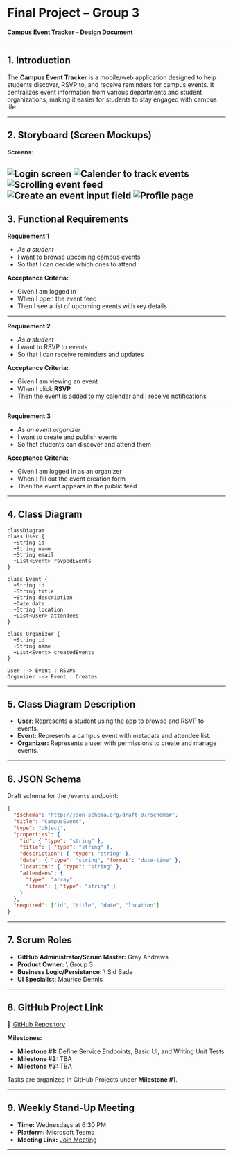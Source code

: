 # Final Project – Group 3

**Campus Event Tracker – Design Document**

---

## 1. Introduction

The **Campus Event Tracker** is a mobile/web application designed to help students discover, RSVP to, and receive reminders for campus events. It centralizes event information from various departments and student organizations, making it easier for students to stay engaged with campus life.

---

## 2. Storyboard (Screen Mockups)

**Screens:**

![Login screen](Images/StoryBoards/LoginSB.png)
![Calender to track events](Images/StoryBoards/MyEventsSB.png)
![Scrolling event feed](Images/StoryBoards/EventFeedSB.png)
![Create an event input field](Images/StoryBoards/CreateEventSB.png)
![Profile page](Images/StoryBoards/ProfileSB.png)
---

## 3. Functional Requirements

**Requirement 1**

* *As a student*
* I want to browse upcoming campus events
* So that I can decide which ones to attend

**Acceptance Criteria:**

* Given I am logged in
* When I open the event feed
* Then I see a list of upcoming events with key details

---

**Requirement 2**

* *As a student*
* I want to RSVP to events
* So that I can receive reminders and updates

**Acceptance Criteria:**

* Given I am viewing an event
* When I click **RSVP**
* Then the event is added to my calendar and I receive notifications

---

**Requirement 3**

* *As an event organizer*
* I want to create and publish events
* So that students can discover and attend them

**Acceptance Criteria:**

* Given I am logged in as an organizer
* When I fill out the event creation form
* Then the event appears in the public feed

---

## 4. Class Diagram

```mermaid
classDiagram
class User {
  +String id
  +String name
  +String email
  +List<Event> rsvpedEvents
}

class Event {
  +String id
  +String title
  +String description
  +Date date
  +String location
  +List<User> attendees
}

class Organizer {
  +String id
  +String name
  +List<Event> createdEvents
}

User --> Event : RSVPs
Organizer --> Event : Creates
```

---

## 5. Class Diagram Description

* **User:** Represents a student using the app to browse and RSVP to events.
* **Event:** Represents a campus event with metadata and attendee list.
* **Organizer:** Represents a user with permissions to create and manage events.

---

## 6. JSON Schema

Draft schema for the `/events` endpoint:

```json
{
  "$schema": "http://json-schema.org/draft-07/schema#",
  "title": "CampusEvent",
  "type": "object",
  "properties": {
    "id": { "type": "string" },
    "title": { "type": "string" },
    "description": { "type": "string" },
    "date": { "type": "string", "format": "date-time" },
    "location": { "type": "string" },
    "attendees": {
      "type": "array",
      "items": { "type": "string" }
    }
  },
  "required": ["id", "title", "date", "location"]
}
```

---

## 7. Scrum Roles

* **GitHub Administrator/Scrum Master:** Gray Andrews
* **Product Owner:** \ Group 3
* **Business Logic/Persistance:** \ Sid Bade
* **UI Specialist:** Maurice Dennis
---

## 8. GitHub Project Link

🔗 [GitHub Repository](https://github.com/AGray551)

**Milestones:**

* **Milestone #1:** Define Service Endpoints, Basic UI, and Writing Unit Tests
* **Milestone #2:** TBA
* **Milestone #3:** TBA

Tasks are organized in GitHub Projects under **Milestone #1**.

---

## 9. Weekly Stand-Up Meeting

* **Time:** Wednesdays at 6:30 PM
* **Platform:** Microsoft Teams
* **Meeting Link:** [Join Meeting](https://teams.microsoft.com/meet/2591305635954?p=y6A2X4Zyvo2UQgz9q0)

---
